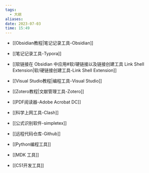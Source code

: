 ```yaml
---
tags:
  - 大纲
aliases: 
date: 2023-07-03
time: 15:49
---
```


-  [[Obsidian教程|笔记记录工具-Obsidian]]

- [[笔记记录工具-Typora]]

- [[软链接在 Obsidian 中应用#软/硬链接以及链接创建工具 Link Shell Extension|软/硬链接创建工具-Link Shell Extension]]

- [[Visual Studio教程|编程工具-Visual Studio]]

- [[Zotero教程|文献管理工具-Zotero]]

- [[PDF阅读器-Adobe Acrobat DC]]

- [[科学上网工具-Clash]]

- [[公式识别软件-simpletex]]

- [[远程代码仓库-Github]]

- [[Python编程工具]]

- [[MDK 工具]]

- [[C51开发工具]]


